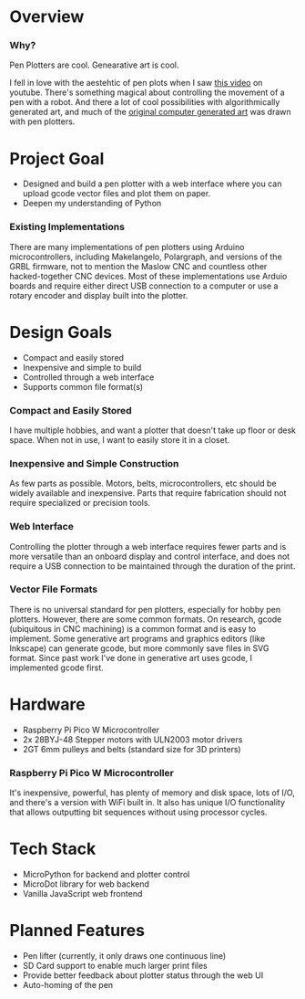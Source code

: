 # Overview

### Why?

Pen Plotters are cool.
Genearative art is cool.

I fell in love with the aestehtic of pen plots when I saw [this video](https://youtu.be/gLG6Mp4n-Ms?si=5o8p-6Cip7ZlzuvK) on youtube. There's something magical about controlling the movement of a pen with a robot. And there a lot of cool possibilities with algorithmically generated art, and much of the [original computer generated art](https://piratefsh.github.io/2019/01/07/computer-art-history-part-2.html) was drawn with pen plotters.

# Project Goal

- Designed and build a pen plotter with a web interface where you can upload gcode vector files and plot them on paper.
- Deepen my understanding of Python

### Existing Implementations

There are many implementations of pen plotters using Arduino microcontrollers, including Makelangelo, Polargraph, and versions of the GRBL firmware, not to mention the Maslow CNC and countless other hacked-together CNC devices. Most of these implementations use Arduio boards and require either direct USB connection to a computer or use a rotary encoder and display built into the plotter.

# Design Goals

- Compact and easily stored
- Inexpensive and simple to build
- Controlled through a web interface
- Supports common file format(s)

### Compact and Easily Stored

I have multiple hobbies, and want a plotter that doesn't take up floor or desk space. When not in use, I want to easily store it in a closet.

### Inexpensive and Simple Construction

As few parts as possible. Motors, belts, microcontrollers, etc should be widely available and inexpensive. Parts that require fabrication should not require specialized or precision tools.

### Web Interface

Controlling the plotter through a web interface requires fewer parts and is more versatile than an onboard display and control interface, and does not require a USB connection to be maintained through the duration of the print.

### Vector File Formats

There is no universal standard for pen plotters, especially for hobby pen plotters. However, there are some common formats. On research, gcode (ubiquitous in CNC machining) is a common format and is easy to implement. Some generative art programs and graphics editors (like Inkscape) can generate gcode, but more commonly save files in SVG format. Since past work I've done in generative art uses gcode, I implemented gcode first.

# Hardware

- Raspberry Pi Pico W Microcontroller
- 2x 28BYJ-48 Stepper motors with ULN2003 motor drivers
- 2GT 6mm pulleys and belts (standard size for 3D printers)

### Raspberry Pi Pico W Microcontroller

It's inexpensive, powerful, has plenty of memory and disk space, lots of I/O, and there's a version with WiFi built in. It also has unique I/O functionality that allows outputting bit sequences without using processor cycles.

# Tech Stack

- MicroPython for backend and plotter control
- MicroDot library for web backend
- Vanilla JavaScript web frontend

# Planned Features

- Pen lifter (currently, it only draws one continuous line)
- SD Card support to enable much larger print files
- Provide better feedback about plotter status through the web UI
- Auto-homing of the pen
